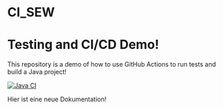# CI_SEW
# Testing and CI/CD Demo!

This repository is a demo of how to use GitHub Actions to run tests and build a Java project!

[![Java CI](https://github.com/InfernoLotus/CI_SEW/actions/workflows/ci.yml/badge.svg)](https://github.com/InfernoLotus/CI_SEW/actions/workflows/ci.yml)

Hier ist eine neue Dokumentation!